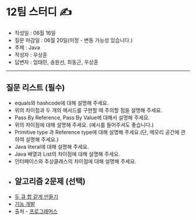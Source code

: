 # 12팀 스터디 ✍️
<!-- 작성일, 질문 마감일, 주제, 작성자, 답변자를 작성해 주세요 ! -->
- 작성일 : 06월 16일
- 질문 마감일 : 06월 20일(미정 - 변동 가능성 있습니다.)
- 주제 : Java
- 작성자 : 우상훈
- 답변자 : 엄태민, 송원선, 최동근, 우상훈
--- 
## 질문 리스트 (필수)
<!-- 질문 리스트는 필수입니다 ! -->
- equals와 hashcode에 대해 설명해 주세요.
- 위의 차이점과 두 개의 메서드를 구현할 때 주의할 점을 설명해 주세요.
- Pass By Reference, Pass By Value에 대해서 설명해 주세요.
- 위의 차이점에 대해 설명해 주세요. (예시를 들어주셔도 좋습니다.)
- Primitive type 과 Reference type에 대해 설명해 주세요.(단, 메모리 공간에 관하여 설명해 주세요.)
- Java literal에 대해 설명해 주세요.
- Java 배열과 List의 차이점에 대해 설명해 주세요.
- 인터페이스와 추상클래스의 차이점에 대해 설명해 주세요.
- ## 알고리즘 2문제 (선택)
<!-- 알고리즘 문제는 선택입니다 ! -->
- [두 큐 합 같게 만들기](https://school.programmers.co.kr/learn/courses/30/lessons/118667)
- [기능 개발](https://school.programmers.co.kr/learn/courses/30/lessons/42586)
- 출처 - [프로그래머스](https://programmers.co.kr/)
